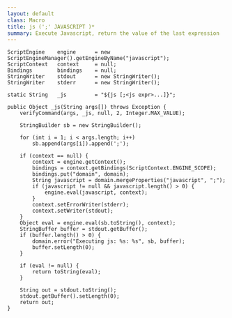 ```yaml
---
layout: default
class: Macro
title: js (';' JAVASCRIPT )*
summary: Execute Javascript, return the value of the last expression
---
```


	ScriptEngine	engine		= new ScriptEngineManager().getEngineByName("javascript");
	ScriptContext	context		= null;
	Bindings		bindings	= null;
	StringWriter	stdout		= new StringWriter();
	StringWriter	stderr		= new StringWriter();

	static String	_js			= "${js [;<js expr>...]}";

	public Object _js(String args[]) throws Exception {
		verifyCommand(args, _js, null, 2, Integer.MAX_VALUE);

		StringBuilder sb = new StringBuilder();

		for (int i = 1; i < args.length; i++)
			sb.append(args[i]).append(';');

		if (context == null) {
			context = engine.getContext();
			bindings = context.getBindings(ScriptContext.ENGINE_SCOPE);
			bindings.put("domain", domain);
			String javascript = domain.mergeProperties("javascript", ";");
			if (javascript != null && javascript.length() > 0) {
				engine.eval(javascript, context);
			}
			context.setErrorWriter(stderr);
			context.setWriter(stdout);
		}
		Object eval = engine.eval(sb.toString(), context);
		StringBuffer buffer = stdout.getBuffer();
		if (buffer.length() > 0) {
			domain.error("Executing js: %s: %s", sb, buffer);
			buffer.setLength(0);
		}

		if (eval != null) {
			return toString(eval);
		}

		String out = stdout.toString();
		stdout.getBuffer().setLength(0);
		return out;
	}
